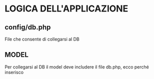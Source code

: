 # LOGICA DELL'APPLICAZIONE

## config/db.php

File che consente di collegarsi al DB

## MODEL

Per collegarsi al DB il model deve includere il file db.php, ecco perché inserisco